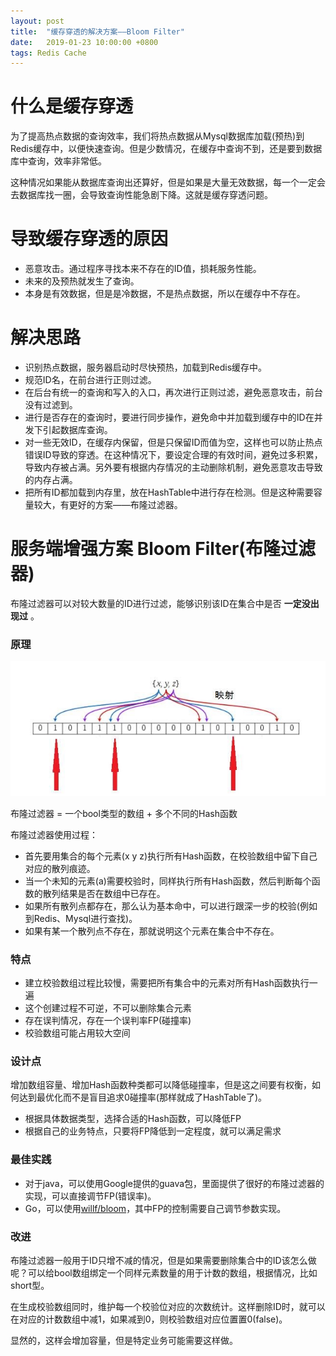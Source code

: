 ```yaml
---
layout: post
title:  "缓存穿透的解决方案——Bloom Filter"
date:   2019-01-23 10:00:00 +0800
tags: Redis Cache
---
```


# 什么是缓存穿透
为了提高热点数据的查询效率，我们将热点数据从Mysql数据库加载(预热)到Redis缓存中，以便快速查询。但是少数情况，在缓存中查询不到，还是要到数据库中查询，效率非常低。

这种情况如果能从数据库查询出还算好，但是如果是大量无效数据，每一个一定会去数据库找一圈，会导致查询性能急剧下降。这就是缓存穿透问题。

# 导致缓存穿透的原因
* 恶意攻击。通过程序寻找本来不存在的ID值，损耗服务性能。
* 未来的及预热就发生了查询。
* 本身是有效数据，但是是冷数据，不是热点数据，所以在缓存中不存在。

# 解决思路
* 识别热点数据，服务器启动时尽快预热，加载到Redis缓存中。
* 规范ID名，在前台进行正则过滤。
* 在后台有统一的查询和写入的入口，再次进行正则过滤，避免恶意攻击，前台没有过滤到。
* 进行是否存在的查询时，要进行同步操作，避免命中并加载到缓存中的ID在并发下引起数据库查询。
* 对一些无效ID，在缓存内保留，但是只保留ID而值为空，这样也可以防止热点错误ID导致的穿透。在这种情况下，要设定合理的有效时间，避免过多积累，导致内存被占满。另外要有根据内存情况的主动删除机制，避免恶意攻击导致的内存占满。
* 把所有ID都加载到内存里，放在HashTable中进行存在检测。但是这种需要容量较大，有更好的方案——布隆过滤器。

# 服务端增强方案 Bloom Filter(布隆过滤器)
布隆过滤器可以对较大数量的ID进行过滤，能够识别该ID在集合中是否 __一定没出现过__ 。

### 原理
![Bloom Filter](/assets/images/2019-01-23-Redis_CachePenetration_1.jpg)

布隆过滤器 = 一个bool类型的数组 + 多个不同的Hash函数

布隆过滤器使用过程：
* 首先要用集合的每个元素(x y z)执行所有Hash函数，在校验数组中留下自己对应的散列痕迹。
* 当一个未知的元素(a)需要校验时，同样执行所有Hash函数，然后判断每个函数的散列结果是否在数组中已存在。
* 如果所有散列点都存在，那么认为基本命中，可以进行跟深一步的校验(例如到Redis、Mysql进行查找)。
* 如果有某一个散列点不存在，那就说明这个元素在集合中不存在。

### 特点
* 建立校验数组过程比较慢，需要把所有集合中的元素对所有Hash函数执行一遍
* 这个创建过程不可逆，不可以删除集合元素
* 存在误判情况，存在一个误判率FP(碰撞率)
* 校验数组可能占用较大空间

### 设计点
增加数组容量、增加Hash函数种类都可以降低碰撞率，但是这之间要有权衡，如何达到最优化而不是盲目追求0碰撞率(那样就成了HashTable了)。
* 根据具体数据类型，选择合适的Hash函数，可以降低FP
* 根据自己的业务特点，只要将FP降低到一定程度，就可以满足需求

### 最佳实践
* 对于java，可以使用Google提供的guava包，里面提供了很好的布隆过滤器的实现，可以直接调节FP(错误率)。
* Go，可以使用[willf/bloom](https://github.com/willf/bloom)，其中FP的控制需要自己调节参数实现。

### 改进
布隆过滤器一般用于ID只增不减的情况，但是如果需要删除集合中的ID该怎么做呢？可以给bool数组绑定一个同样元素数量的用于计数的数组，根据情况，比如short型。

在生成校验数组同时，维护每一个校验位对应的次数统计。这样删除ID时，就可以在对应的计数数组中减1，如果减到0，则校验数组对应位置置0(false)。

显然的，这样会增加容量，但是特定业务可能需要这样做。








